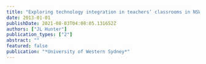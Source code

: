 ```yaml
---
title: "Exploring technology integration in teachers’ classrooms in NSW public schools"
date: 2013-01-01
publishDate: 2021-08-03T04:08:05.131652Z
authors: ["JL Hunter"]
publication_types: ["2"]
abstract: ""
featured: false
publication: "*University of Western Sydney*"
---
```



